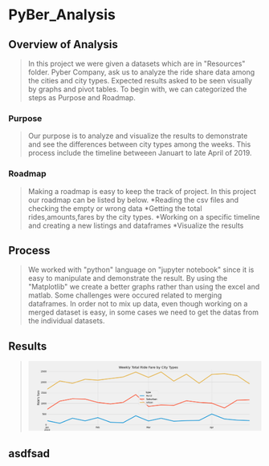 # PyBer_Analysis
## Overview of Analysis
>In this project we were given a datasets which are in "Resources" folder. Pyber Company, ask us to analyze the ride share data among the cities and city types. Expected results asked to be seen visually by graphs and pivot tables. To begin with, we can categorized the steps as Purpose and Roadmap.
### Purpose
>Our purpose is to analyze and visualize the results to demonstrate and see the differences between city types among the weeks. This process include the timeline betweeen Januart to late April of 2019. 
### Roadmap
>Making a roadmap is easy to keep the track of project. In this project our roadmap can be listed by below.
>*Reading the csv files and checking the empty or wrong data
>*Getting the total rides,amounts,fares by the city types.
>*Working on a specific timeline and creating a new listings and dataframes
>*Visualize the results
## Process
>We worked with "python" language on "jupyter notebook" since it is easy to manipulate and demonstrate the result. By using the "Matplotlib" we create a better graphs rather than using the excel and matlab. Some challenges were occured related to merging dataframes. In order not to mix up data, even though working on a merged dataset is easy, in some cases we need to get the datas from the individual datasets.
## Results
>![Analysis](/analysis/PyBer_fare_summary.png)
## asdfsad
